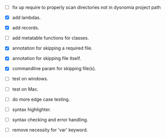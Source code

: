 

- [ ] fix up require to properly scan directories not in dysnomia project path
- [x] add lambdas.
- [x] add records.
- [ ] add metatable functions for classes.
- [x] annotation for skipping a required file. 
- [x] annotation for skipping file itself.
- [x] commandline param for skipping file(s).
- [ ] test on windows.
- [ ] test on Mac.
- [ ] do more edge case testing.
- [ ] syntax highlighter.
- [ ] syntax checking and error handling.
- [ ] remove necessity for 'var' keyword.



